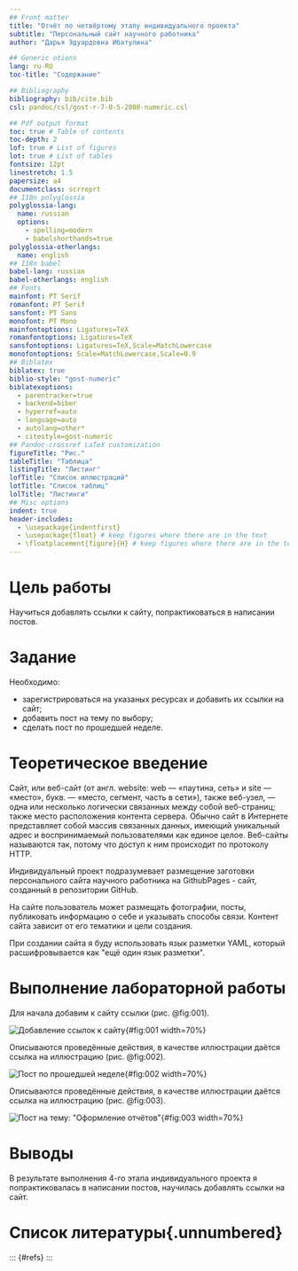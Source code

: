 ```yaml
---
## Front matter
title: "Отчёт по четвёртому этапу индивидуального проекта"
subtitle: "Персональный сайт научного работника"
author: "Дарья Эдуардовна Ибатулина"

## Generic otions
lang: ru-RU
toc-title: "Содержание"

## Bibliography
bibliography: bib/cite.bib
csl: pandoc/csl/gost-r-7-0-5-2008-numeric.csl

## Pdf output format
toc: true # Table of contents
toc-depth: 2
lof: true # List of figures
lot: true # List of tables
fontsize: 12pt
linestretch: 1.5
papersize: a4
documentclass: scrreprt
## I18n polyglossia
polyglossia-lang:
  name: russian
  options:
	- spelling=modern
	- babelshorthands=true
polyglossia-otherlangs:
  name: english
## I18n babel
babel-lang: russian
babel-otherlangs: english
## Fonts
mainfont: PT Serif
romanfont: PT Serif
sansfont: PT Sans
monofont: PT Mono
mainfontoptions: Ligatures=TeX
romanfontoptions: Ligatures=TeX
sansfontoptions: Ligatures=TeX,Scale=MatchLowercase
monofontoptions: Scale=MatchLowercase,Scale=0.9
## Biblatex
biblatex: true
biblio-style: "gost-numeric"
biblatexoptions:
  - parentracker=true
  - backend=biber
  - hyperref=auto
  - language=auto
  - autolang=other*
  - citestyle=gost-numeric
## Pandoc-crossref LaTeX customization
figureTitle: "Рис."
tableTitle: "Таблица"
listingTitle: "Листинг"
lofTitle: "Список иллюстраций"
lotTitle: "Список таблиц"
lolTitle: "Листинги"
## Misc options
indent: true
header-includes:
  - \usepackage{indentfirst}
  - \usepackage{float} # keep figures where there are in the text
  - \floatplacement{figure}{H} # keep figures where there are in the text
---
```


# Цель работы

  Научиться добавлять ссылки к сайту, попрактиковаться в написании постов.

# Задание

  Необходимо:

* зарегистрироваться на указаных ресурсах и добавить их ссылки на сайт;
* добавить пост на тему по выбору;
* сделать пост по прошедшей неделе.

# Теоретическое введение

  Сайт, или веб-сайт (от англ. website: web — «паутина, сеть» и site — «место», букв. — «место, сегмент, часть в сети»), также веб-узел, — одна или несколько логически связанных между собой веб-страниц; также место расположения контента сервера. Обычно сайт в Интернете представляет собой массив связанных данных, имеющий уникальный адрес и воспринимаемый пользователями как единое целое. Веб-сайты называются так, потому что доступ к ним происходит по протоколу HTTP.
  
  Индивидуальный проект подразумевает размещение заготовки персонального сайта научного работника на GithubPages - сайт, созданный в репозитории GitHub.
  
  На сайте пользователь может размещать фотографии, посты, публиковать информацию о себе и указывать способы связи. Контент сайта зависит от его тематики и цели создания.
  
  При создании сайта я буду использовать язык разметки YAML, который расшифровывается как "ещё один язык разметки".

# Выполнение лабораторной работы

  Для начала добавим к сайту ссылки (рис. @fig:001).

![Добавление ссылок к сайту](image/1.png){#fig:001 width=70%}

Описываются проведённые действия, в качестве иллюстрации даётся ссылка на иллюстрацию (рис. @fig:002).

![Пост по прошедшей неделе](image/2.png){#fig:002 width=70%}

Описываются проведённые действия, в качестве иллюстрации даётся ссылка на иллюстрацию (рис. @fig:003).

![Пост на тему: "Оформление отчётов"](image/3.png){#fig:003 width=70%}

# Выводы

  В результате выполнения 4-го этапа индивидуального проекта я попрактиковалась в написании постов, научилась добавлять ссылки на сайт.

# Список литературы{.unnumbered}

::: {#refs}
:::
